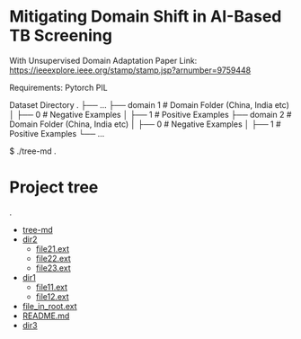 # Mitigating Domain Shift in AI-Based TB Screening
With Unsupervised Domain Adaptation
Paper Link: https://ieeexplore.ieee.org/stamp/stamp.jsp?arnumber=9759448

Requirements:
Pytorch
PIL

Dataset Directory
.
├── ...
├── domain 1      # Domain Folder (China, India etc)
│   ├── 0         # Negative Examples
│   ├── 1         # Positive Examples
├── domain 2      # Domain Folder (China, India etc)
│   ├── 0         # Negative Examples
│   ├── 1         # Positive Examples
└── ...


$ ./tree-md .
# Project tree

.
 * [tree-md](./tree-md)
 * [dir2](./dir2)
   * [file21.ext](./dir2/file21.ext)
   * [file22.ext](./dir2/file22.ext)
   * [file23.ext](./dir2/file23.ext)
 * [dir1](./dir1)
   * [file11.ext](./dir1/file11.ext)
   * [file12.ext](./dir1/file12.ext)
 * [file_in_root.ext](./file_in_root.ext)
 * [README.md](./README.md)
 * [dir3](./dir3)
